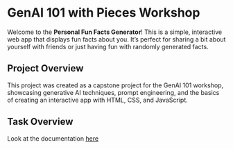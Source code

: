 # GenAI 101 with Pieces Workshop

Welcome to the **Personal Fun Facts Generator**! This is a simple, interactive web app that displays fun facts about you. It’s perfect for sharing a bit about yourself with friends or just having fun with randomly generated facts.

## Project Overview

This project was created as a capstone project for the GenAI 101 workshop, showcasing generative AI techniques, prompt engineering, and the basics of creating an interactive app with HTML, CSS, and JavaScript.

## Task Overview

Look at the documentation [here](/Readme.md)
